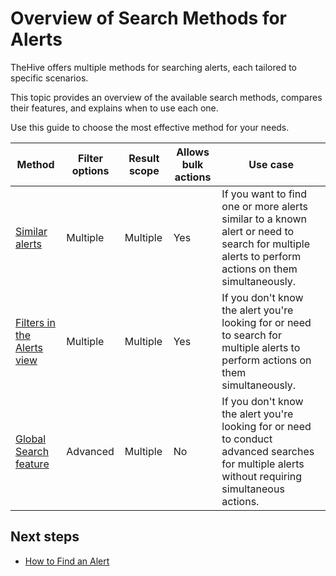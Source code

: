 # Overview of Search Methods for Alerts

TheHive offers multiple methods for searching alerts, each tailored to specific scenarios.

This topic provides an overview of the available search methods, compares their features, and explains when to use each one.

Use this guide to choose the most effective method for your needs.

| Method | Filter options | Result scope | Allows bulk actions | Use case |
| -------| ------------------| --------| --------------------| ---------|
| [Similar alerts](find-an-alert.md#method-1-similar-alerts) | Multiple | Multiple | Yes | If you want to find one or more alerts similar to a known alert or need to search for multiple alerts to perform actions on them simultaneously. |
| [Filters in the Alerts view](find-an-alert.md#method-2-filters-in-the-alerts-view) | Multiple | Multiple | Yes | If you don't know the alert you're looking for or need to search for multiple alerts to perform actions on them simultaneously. |
| [Global Search feature](find-an-alert.md#method-3-global-search-feature) | Advanced | Multiple | No | If you don't know the alert you're looking for or need to conduct advanced searches for multiple alerts without requiring simultaneous actions. |

## Next steps
* [How to Find an Alert](find-an-alert.md)